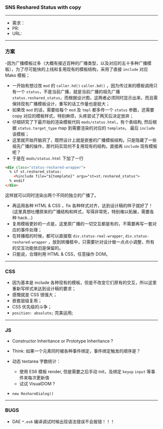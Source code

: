 ### SNS Reshared Status with copy

---

- 需求：
- PR:
- URL:

---

### 方案
-因为广播模板过多（大概有接近百种的广播类型，以及对应的五十多种广播模板），为了尽可能快的上线和复用现有的模板结构，采用了直接 `include` 对应 Mako 模板；
- 一开始有想过改 `mod` 的 `caller.hd()` `caller.bd()` ，因为传过来的模板调用只有一个 `status`，不是当前广播，就是当前广播的祖先广播 `status.reshared_status`，而根据设计图，这两者必须同时显示出来，而且需保持现有广播模板设计，重写的话工作量也是挺大；
- 如果改 `mod` 的话，需要给每个 `mod` 及 `tmpl` 都多传一个 `status` 参数，还需要 copy 对应的模板样式，特别麻烦，头疼尝试了两天后决定放弃；
- 仔细研究了下最开始的渲染模板代码 `mods/status.html`，有个表结构, 然后根据 `status.target_type` map 到需要渲染的对应的 `template`， 最后 `include` 该模板；
- 这里就开始开脑洞了，既然设计上就是嵌套的广播模板结构，只是隐藏了一些祖先广播的操作，那代码实现何不复用现有的结构，直接再 `include` 现有模板呢？
- 于是在 `mods/status.html` 下加了一行

```html
<div class="status-reshared-wrapper">
  % if st.reshared_status:
    <%include file="${template}" argu="st=st.reshared_status">
  % endif
</div>
```

这样就可以同时渲染出两个不同的独立的广播了。

- 再运用各种 HTML & CSS ，fix 各种样式对齐，达到设计稿的样子就好了！(这里真想吐槽原来的广播结构和样式，写得非常死，特别难以拓展，需要各种 hack...)
- 复用模板更妙的一点是，这里原广播的一切交互都是有的，不需要再写一套对应的事件处理；
- 在转播框的时候，都可以直接取 `div.status-real-wrapper`, `div.status-reshared-wrapper` ，放到转播框中，只需要针对设计做一点点小调整，所有的交互功能依旧是保留的。
- 只能说，合理利用 HTML & CSS，任意操作 DOM。

---

### CSS
- 因为基本是 include 各种现有的模板，但是不改变它们原有的交互，所以这里重新写样式来达到设计稿的要求；
- 感慨就是 CSS 很强大；
- 嵌套层级复用；
- CSS 优先级的斗争；
- `position: absolute;` 完美运用;

---

### JS
- Constructor Inheritance or Prototype Inheritance ?

- Think: 如果一个元素同时被各种事件绑定，事件绑定触发的顺序是？

- 动态 textarea 字数统计：
  - 使用 ES6 模板 render, 但是需要之后手动 init，及绑定 `keyup` `input` 等事件来每次更新值
  - 试试 VisualDOM ?

- `new ReshareDialog()`


---

### BUGS
- DAE `*.es6` 编译调试时候出现语法错误不会报错！！！

